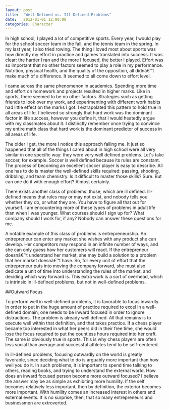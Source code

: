 ```yaml
---
layout: post
title:  "Well-Defined vs. Ill-Defined Problems"
date:   2012-01-01 12:00:00
categories: Character
---
```


In high school, I played a lot of competitive sports. Every year, I would play for the school soccer team in the fall, and the tennis team in the spring. In my last year, I also tried rowing. The thing I loved most about sports was how directly my effort in practice and games translated into success. It was clear: the harder I ran and the more I focused, the better I played. Effort was so important that no other factors seemed to play a role in my performance. Nutrition, physical health, and the quality of the opposition, all didnâ€™t make much of a difference. It seemed to all come down to effort level. 

I came across the same phenomenon in academics. Spending more time and effort on homework and projects resulted in higher marks. Like in sports, there seemed to be no other factors. Strategies such as getting friends to look over my work, and experimenting with different work habits had little effect on the marks I got. I extrapolated this pattern to hold true in all areas of life. I believed so strongly that hard work was the dominant factor in life success, however you define it, that I would heatedly argue with my classmates about it. I distinctly remember once trying to convince my entire math class that hard work is the dominant predictor of success in all areas of life. 

The older I get, the more I notice this approach failing me. It just so happened that all of the things I cared about in high school were all very similar in one specific way: they were very well defined problems. Let's take soccer, for example. Soccer is well defined because its rules are constant. The process of becoming an excellent soccer player is easy to describe. All one has to do is master the well-defined skills required: passing, shooting, dribbling, and team chemistry. Is it difficult to master those skills? Sure. But can one do it with enough effort? Almost certainly. 

There exists another class of problems: those, which are ill defined. Ill-defined means that rules may or may not exist, and nobody tells you whether they do, or what they are. You have to figure all that out for yourself. I am encountering more of these types of problems in adult life than when I was younger. What courses should I sign up for? What company should I work for, if any? Nobody can answer these questions for me. 

A notable example of this class of problems is entrepreneurship. An entrepreneur can enter any market she wishes with any product she can develop. Her competitors may respond in an infinite number of ways, and she can only guess how her customers will react. If the entrepreneur doesnâ€™t understand her market, she may build a solution to a problem that her market doesnâ€™t have. So, for every unit of effort that the entrepreneur puts into moving the company forward, she must also dedicate a unit of time into understanding the rules of the market, and deciding which way forward is. This extra work is a sort of overhead, which is intrinsic in ill-defined problems, but not in well-defined problems. 

##Outward Focus

To perform well in well-defined problems, it is favorable to focus inwardly. In order to put in the huge amount of practice required to excel in a well-defined domain, one needs to be inward focused in order to ignore distractions. The problem is already well defined. All that remains is to execute well within that definition, and that takes practice. If a chess player became too interested in what her peers did in their free time, she would lose the focus required to put the countless hours required into her craft. The same is obviously true in sports. This is why chess players are often less social than average and successful athletes tend to be self-centered. 

In ill-defined problems, focusing outwardly on the world is greatly favorable, since deciding what to do is arguably more important than how well you do it. In such problems, it is important to spend time talking to others, reading books, and trying to understand the external world. How does an inward focused person become more outward focused? I believe the answer may be as simple as exhibiting more humility. If the self becomes relatively less important, then by definition, the exterior becomes more important. With humility comes an increased interest in others and external events. It is no surprise, then, that so many entrepreneurs and businessmen are extroverted.